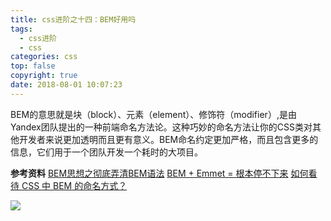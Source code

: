 ```yaml
---
title: css进阶之十四：BEM好用吗
tags:
  - css进阶
  - css
categories: css
top: false
copyright: true
date: 2018-08-01 10:07:23
---
```

BEM的意思就是块（block）、元素（element）、修饰符（modifier）,是由Yandex团队提出的一种前端命名方法论。这种巧妙的命名方法让你的CSS类对其他开发者来说更加透明而且更有意义。BEM命名约定更加严格，而且包含更多的信息，它们用于一个团队开发一个耗时的大项目。
<!--more-->

**参考资料**
[BEM思想之彻底弄清BEM语法](http://www.w3cplus.com/css/mindbemding-getting-your-head-round-bem-syntax.html)
[BEM + Emmet = 根本停不下来](https://segmentfault.com/a/1190000000695270)
[如何看待 CSS 中 BEM 的命名方式？](https://www.zhihu.com/question/21935157)

![](http://oankigr4l.bkt.clouddn.com/wexin.png)